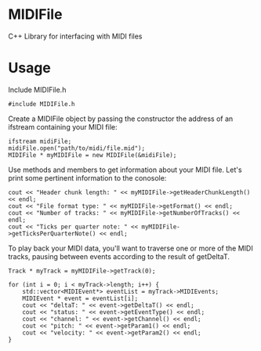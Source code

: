 # MIDIFile
C++ Library for interfacing with MIDI files

# Usage
Include MIDIFile.h
```
#include MIDIFile.h
```
Create a MIDIFile object by passing the constructor the address of an ifstream containing your MIDI file:
```
ifstream midiFile;
midiFile.open("path/to/midi/file.mid");
MIDIFile * myMIDIFile = new MIDIFile(&midiFile);
```
Use methods and members to get information about your MIDI file. Let's print some pertinent information to the conosole:
```
cout << "Header chunk length: " << myMIDIFile->getHeaderChunkLength() << endl;
cout << "File format type: " << myMIDIFile->getFormat() << endl;
cout << "Number of tracks: " << myMIDIFile->getNumberOfTracks() << endl;
cout << "Ticks per quarter note: " << myMIDIFile->getTicksPerQuarterNote() << endl;
```
To play back your MIDI data, you'll want to traverse one or more of the MIDI tracks, pausing between events according to the result of getDeltaT.
```
Track * myTrack = myMIDIFile->getTrack(0);

for (int i = 0; i < myTrack->length; i++) {
    std::vector<MIDIEvent*> eventList = myTrack->MIDIEvents;
    MIDIEvent * event = eventList[i];
    cout << "deltaT: " << event->getDeltaT() << endl;
    cout << "status: " << event->getEventType() << endl;
    cout << "channel: " << event->getChannel() << endl;
    cout << "pitch: " << event->getParam1() << endl;
    cout << "velocity: " << event->getParam2() << endl;
}
```
